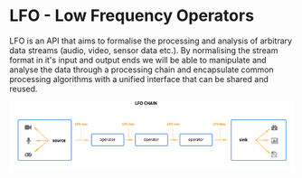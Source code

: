 # LFO - Low Frequency Operators

LFO is an API that aims to formalise the processing and analysis of arbitrary data streams (audio, video, sensor data etc.). By normalising the stream format in it's input and output ends we will be able to manipulate and analyse the data through a processing chain and encapsulate common processing algorithms with a unified interface that can be shared and reused.

![](lfo.png)